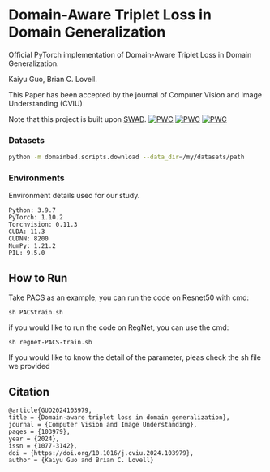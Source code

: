 # Domain-Aware Triplet Loss in Domain Generalization

Official PyTorch implementation of Domain-Aware Triplet Loss in Domain Generalization.

Kaiyu Guo, Brian C. Lovell.

This Paper has been accepted by the journal of Computer Vision and Image Understanding (CVIU)

Note that this project is built upon [SWAD](https://github.com/khanrc/swad).
[![PWC](https://img.shields.io/endpoint.svg?url=https://paperswithcode.com/badge/domain-aware-triplet-loss-in-domain/domain-generalization-on-pacs-2)](https://paperswithcode.com/sota/domain-generalization-on-pacs-2?p=domain-aware-triplet-loss-in-domain)
[![PWC](https://img.shields.io/endpoint.svg?url=https://paperswithcode.com/badge/domain-aware-triplet-loss-in-domain/domain-generalization-on-vlcs)](https://paperswithcode.com/sota/domain-generalization-on-vlcs?p=domain-aware-triplet-loss-in-domain)
[![PWC](https://img.shields.io/endpoint.svg?url=https://paperswithcode.com/badge/domain-aware-triplet-loss-in-domain/domain-generalization-on-office-home)](https://paperswithcode.com/sota/domain-generalization-on-office-home?p=domain-aware-triplet-loss-in-domain)
### Datasets

```sh
python -m domainbed.scripts.download --data_dir=/my/datasets/path
```
### Environments

Environment details used for our study.

```
Python: 3.9.7
PyTorch: 1.10.2
Torchvision: 0.11.3
CUDA: 11.3
CUDNN: 8200
NumPy: 1.21.2
PIL: 9.5.0
```
## How to Run
Take PACS as an example, you can run the code on Resnet50 with cmd:
```
sh PACStrain.sh
```
if you would like to run the code on RegNet, you can use the cmd:
```
sh regnet-PACS-train.sh
```
If you would like to know the detail of the parameter, pleas check the sh file we provided

## Citation
```
@article{GUO2024103979,
title = {Domain-aware triplet loss in domain generalization},
journal = {Computer Vision and Image Understanding},
pages = {103979},
year = {2024},
issn = {1077-3142},
doi = {https://doi.org/10.1016/j.cviu.2024.103979},
author = {Kaiyu Guo and Brian C. Lovell}
```